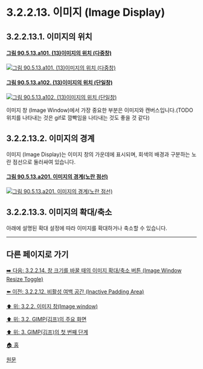 # 3.2.2.13. 이미지 (Image Display)
## 3.2.2.13.1. 이미지의 위치

#### [그림 90.5.13.a101. (13)이미지의 위치 (다중창)](https://wonder13662.github.io/gimp/2.10.36_ko/90-05-13-image_display.html#%EA%B7%B8%EB%A6%BC-90513a101-13%EC%9D%B4%EB%AF%B8%EC%A7%80%EC%9D%98-%EC%9C%84%EC%B9%98-%EB%8B%A4%EC%A4%91%EC%B0%BD)
[![그림 90.5.13.a101. (13)이미지의 위치 (다중창)](https://github.com/wonder13662/gimp/assets/15767104/21d41162-a845-48e1-9375-5f5d09dafb09)](https://wonder13662.github.io/gimp/2.10.36_ko/90-05-13-image_display.html#%EA%B7%B8%EB%A6%BC-90513a101-13%EC%9D%B4%EB%AF%B8%EC%A7%80%EC%9D%98-%EC%9C%84%EC%B9%98-%EB%8B%A4%EC%A4%91%EC%B0%BD)

#### [그림 90.5.13.a102. (13)이미지의 위치 (단일창)](https://wonder13662.github.io/gimp/2.10.36_ko/90-05-13-image_display.html#%EA%B7%B8%EB%A6%BC-90513a102-13%EC%9D%B4%EB%AF%B8%EC%A7%80%EC%9D%98-%EC%9C%84%EC%B9%98-%EB%8B%A8%EC%9D%BC%EC%B0%BD)
[![그림 90.5.13.a102. (13)이미지의 위치 (단일창)](https://github.com/wonder13662/gimp/assets/15767104/bcb55857-d424-4de2-928a-7e30b00e8f47)](https://wonder13662.github.io/gimp/2.10.36_ko/90-05-13-image_display.html#%EA%B7%B8%EB%A6%BC-90513a102-13%EC%9D%B4%EB%AF%B8%EC%A7%80%EC%9D%98-%EC%9C%84%EC%B9%98-%EB%8B%A8%EC%9D%BC%EC%B0%BD)

이미지 창 (Image Window)에서 가장 중요한 부분은 이미지와 캔버스입니다.(TODO 위치를 나타내는 것은 gif로 깜빡임을 나타내는 것도 좋을 것 같다) 

## 3.2.2.13.2. 이미지의 경계
이미지 (Image Display)는 이미지 창의 가운데에 표시되며, 회색의 배경과 구분하는 노란 점선으로 둘러싸여 있습니다.

#### [그림 90.5.13.a201. 이미지의 경계(노란 점선)](https://wonder13662.github.io/gimp/2.10.36_ko/90-05-13-image_display.html#%EA%B7%B8%EB%A6%BC-90513a201-%EC%9D%B4%EB%AF%B8%EC%A7%80%EC%9D%98-%EA%B2%BD%EA%B3%84%EB%85%B8%EB%9E%80-%EC%A0%90%EC%84%A0)
[![그림 90.5.13.a201. 이미지의 경계(노란 점선)](https://github.com/wonder13662/gimp/assets/15767104/3ba59d1d-9006-455a-82cd-9687decfa31a)](https://wonder13662.github.io/gimp/2.10.36_ko/90-05-13-image_display.html#%EA%B7%B8%EB%A6%BC-90513a201-%EC%9D%B4%EB%AF%B8%EC%A7%80%EC%9D%98-%EA%B2%BD%EA%B3%84%EB%85%B8%EB%9E%80-%EC%A0%90%EC%84%A0)

## 3.2.2.13.3. 이미지의 확대/축소
아래에 설명된 확대 설정에 따라 이미지를 확대하거나 축소할 수 있습니다.

***

## 다른 페이지로 가기
[➡️ 다음: 3.2.2.14. 창 크기를 바꿀 때의 이미지 확대/축소 버튼 (Image Window Resize Toggle)](./03-02-02-image-windowx-14-image-window-resize-toggle.md)

[⬅️ 이전: 3.2.2.12. 비활성 여백 공간 (Inactive Padding Area)](./03-02-02-image-windowx-12-inactive-padding-area.md)

[⬆️ 위: 3.2.2. 이미지 창(Image window)](./03-02-02-image-window.md)

[⬆️ 위: 3.2. GIMP(김프)의 주요 화면](./03-02-00-main-window.md)

[⬆️ 위: 3. GIMP(김프)의 첫 번째 단계](./03-00-first-step-with-gimp.md)

[🏠 홈](./00-home.md)

[원문](https://docs.gimp.org/2.10/ko/gimp-image-window.html)
